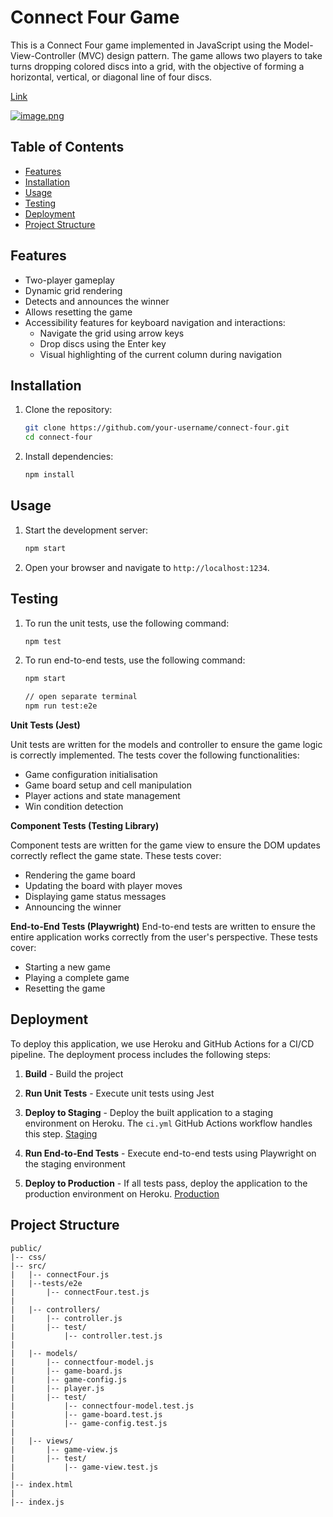 # Connect Four Game

This is a Connect Four game implemented in JavaScript using the Model-View-Controller (MVC) design pattern. The game allows two players to take turns dropping colored discs into a grid, with the objective of forming a horizontal, vertical, or diagonal line of four discs.

[Link](https://my-connectfour-staging-fb1eec8bb235.herokuapp.com/)

[![image.png](https://i.postimg.cc/Mp8z5XYs/image.png)](https://postimg.cc/w70KTqZJ)

## Table of Contents

- [Features](#features)
- [Installation](#installation)
- [Usage](#usage)
- [Testing](#testing)
- [Deployment](#deployment)
- [Project Structure](#project-structure)

## Features

- Two-player gameplay
- Dynamic grid rendering
- Detects and announces the winner
- Allows resetting the game
- Accessibility features for keyboard navigation and interactions:
  - Navigate the grid using arrow keys
  - Drop discs using the Enter key
  - Visual highlighting of the current column during navigation

## Installation

1. Clone the repository:
    ```bash
    git clone https://github.com/your-username/connect-four.git
    cd connect-four
    ```

2. Install dependencies:
    ```bash
    npm install
    ```

## Usage

1. Start the development server:
    ```bash
    npm start
    ```

2. Open your browser and navigate to `http://localhost:1234`.



## Testing


1. To run the unit tests, use the following command:
    ```bash
    npm test
    ```


2. To run end-to-end tests, use the following command:
    ```bash
    npm start

    // open separate terminal 
    npm run test:e2e
    ```

**Unit Tests (Jest)**

Unit tests are written for the models and controller to ensure the game logic is correctly implemented. The tests cover the following functionalities:

- Game configuration initialisation
- Game board setup and cell manipulation
- Player actions and state management
- Win condition detection


**Component Tests (Testing Library)**

Component tests are written for the game view to ensure the DOM updates correctly reflect the game state. These tests cover:

- Rendering the game board
- Updating the board with player moves
- Displaying game status messages
- Announcing the winner

**End-to-End Tests (Playwright)**
End-to-end tests are written to ensure the entire application works correctly from the user's perspective. These tests cover:

- Starting a new game
- Playing a complete game
- Resetting the game

## Deployment

To deploy this application, we use Heroku and GitHub Actions for a CI/CD pipeline. The deployment process includes the following steps:

1. **Build** - Build the project

2. **Run Unit Tests** - Execute unit tests using Jest

3. **Deploy to Staging** - Deploy the built application to a staging environment on Heroku. The `ci.yml` GitHub Actions workflow handles this step.
[Staging](https://my-connectfour-staging-fb1eec8bb235.herokuapp.com/)

4. **Run End-to-End Tests** - Execute end-to-end tests using Playwright on the staging environment

5. **Deploy to Production** - If all tests pass, deploy the application to the production environment on Heroku.
[Production](https://my-connectfour-staging-fb1eec8bb235.herokuapp.com/)


## Project Structure

```plaintext
public/
|-- css/
|-- src/
|   |-- connectFour.js
|   |--tests/e2e
|       |-- connectFour.test.js
|
|   |-- controllers/
|       |-- controller.js
|       |-- test/
|           |-- controller.test.js
|
|   |-- models/
|       |-- connectfour-model.js
|       |-- game-board.js
|       |-- game-config.js
|       |-- player.js
|       |-- test/
|           |-- connectfour-model.test.js
|           |-- game-board.test.js
|           |-- game-config.test.js
|
|   |-- views/
|       |-- game-view.js
|       |-- test/
|           |-- game-view.test.js
|
|-- index.html
|
|-- index.js

